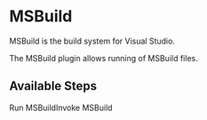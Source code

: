 
MSBuild
=======

MSBuild is the build system for Visual Studio.

The MSBuild plugin allows running of MSBuild files.


Available Steps
---------------

Run MSBuildInvoke MSBuild


